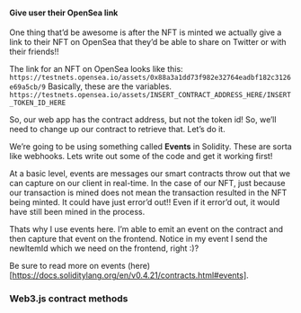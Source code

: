 ####  Give user their OpenSea link
One thing that’d be awesome is after the NFT is minted we actually give a link to their NFT on OpenSea that they’d be able to share on Twitter or with their friends!!

The link for an NFT on OpenSea looks like this:
```https://testnets.opensea.io/assets/0x88a3a1dd73f982e32764eadbf182c3126e69a5cb/9```
Basically, these are the variables.
```https://testnets.opensea.io/assets/INSERT_CONTRACT_ADDRESS_HERE/INSERT_TOKEN_ID_HERE```

So, our web app has the contract address, but not the token id! So, we’ll need to change up our contract to retrieve that. Let’s do it.

We’re going to be using something called **Events** in Solidity. These are sorta like webhooks. Lets write out some of the code and get it working first!

At a basic level, events are messages our smart contracts throw out that we can capture on our client in real-time. In the case of our NFT, just because our transaction is mined does not mean the transaction resulted in the NFT being minted. It could have just error’d out!! Even if it error’d out, it would have still been mined in the process.

Thats why I use events here. I’m able to emit an event on the contract and then capture that event on the frontend. Notice in my event I send the newItemId which we need on the frontend, right :)?

Be sure to read more on events (here)[https://docs.soliditylang.org/en/v0.4.21/contracts.html#events].

### Web3.js contract methods
